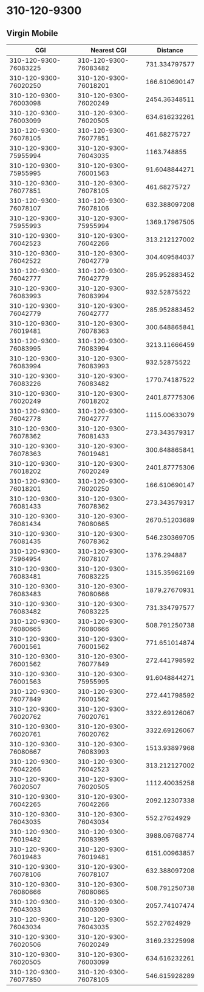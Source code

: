 # 310-120-9300
## Virgin Mobile


| CGI | Nearest CGI | Distance |
|-----|-------------|----------|
| 310-120-9300-76083225 | 310-120-9300-76083482 | 731.334797577 |
| 310-120-9300-76020250 | 310-120-9300-76018201 | 166.610690147 |
| 310-120-9300-76003098 | 310-120-9300-76020249 | 2454.36348511 |
| 310-120-9300-76003099 | 310-120-9300-76020505 | 634.616232261 |
| 310-120-9300-76078105 | 310-120-9300-76077851 | 461.68275727 |
| 310-120-9300-75955994 | 310-120-9300-76043035 | 1163.748855 |
| 310-120-9300-75955995 | 310-120-9300-76001563 | 91.6048844271 |
| 310-120-9300-76077851 | 310-120-9300-76078105 | 461.68275727 |
| 310-120-9300-76078107 | 310-120-9300-76078106 | 632.388097208 |
| 310-120-9300-75955993 | 310-120-9300-75955994 | 1369.17967505 |
| 310-120-9300-76042523 | 310-120-9300-76042266 | 313.212127002 |
| 310-120-9300-76042522 | 310-120-9300-76042779 | 304.409584037 |
| 310-120-9300-76042777 | 310-120-9300-76042779 | 285.952883452 |
| 310-120-9300-76083993 | 310-120-9300-76083994 | 932.52875522 |
| 310-120-9300-76042779 | 310-120-9300-76042777 | 285.952883452 |
| 310-120-9300-76019481 | 310-120-9300-76078363 | 300.648865841 |
| 310-120-9300-76083995 | 310-120-9300-76083994 | 3213.11666459 |
| 310-120-9300-76083994 | 310-120-9300-76083993 | 932.52875522 |
| 310-120-9300-76083226 | 310-120-9300-76083482 | 1770.74187522 |
| 310-120-9300-76020249 | 310-120-9300-76018202 | 2401.87775306 |
| 310-120-9300-76042778 | 310-120-9300-76042777 | 1115.00633079 |
| 310-120-9300-76078362 | 310-120-9300-76081433 | 273.343579317 |
| 310-120-9300-76078363 | 310-120-9300-76019481 | 300.648865841 |
| 310-120-9300-76018202 | 310-120-9300-76020249 | 2401.87775306 |
| 310-120-9300-76018201 | 310-120-9300-76020250 | 166.610690147 |
| 310-120-9300-76081433 | 310-120-9300-76078362 | 273.343579317 |
| 310-120-9300-76081434 | 310-120-9300-76080665 | 2670.51203689 |
| 310-120-9300-76081435 | 310-120-9300-76078362 | 546.230369705 |
| 310-120-9300-75964954 | 310-120-9300-76078107 | 1376.294887 |
| 310-120-9300-76083481 | 310-120-9300-76083225 | 1315.35962169 |
| 310-120-9300-76083483 | 310-120-9300-76080666 | 1879.27670931 |
| 310-120-9300-76083482 | 310-120-9300-76083225 | 731.334797577 |
| 310-120-9300-76080665 | 310-120-9300-76080666 | 508.791250738 |
| 310-120-9300-76001561 | 310-120-9300-76001562 | 771.651014874 |
| 310-120-9300-76001562 | 310-120-9300-76077849 | 272.441798592 |
| 310-120-9300-76001563 | 310-120-9300-75955995 | 91.6048844271 |
| 310-120-9300-76077849 | 310-120-9300-76001562 | 272.441798592 |
| 310-120-9300-76020762 | 310-120-9300-76020761 | 3322.69126067 |
| 310-120-9300-76020761 | 310-120-9300-76020762 | 3322.69126067 |
| 310-120-9300-76080667 | 310-120-9300-76083993 | 1513.93897968 |
| 310-120-9300-76042266 | 310-120-9300-76042523 | 313.212127002 |
| 310-120-9300-76020507 | 310-120-9300-76020505 | 1112.40035258 |
| 310-120-9300-76042265 | 310-120-9300-76042266 | 2092.12307338 |
| 310-120-9300-76043035 | 310-120-9300-76043034 | 552.27624929 |
| 310-120-9300-76019482 | 310-120-9300-76083995 | 3988.06768774 |
| 310-120-9300-76019483 | 310-120-9300-76019481 | 6151.00963857 |
| 310-120-9300-76078106 | 310-120-9300-76078107 | 632.388097208 |
| 310-120-9300-76080666 | 310-120-9300-76080665 | 508.791250738 |
| 310-120-9300-76043033 | 310-120-9300-76003099 | 2057.74107474 |
| 310-120-9300-76043034 | 310-120-9300-76043035 | 552.27624929 |
| 310-120-9300-76020506 | 310-120-9300-76020249 | 3169.23225998 |
| 310-120-9300-76020505 | 310-120-9300-76003099 | 634.616232261 |
| 310-120-9300-76077850 | 310-120-9300-76078105 | 546.615928289 |
